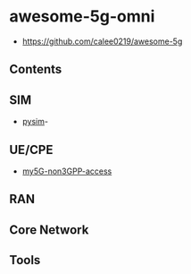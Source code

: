 # awesome-5g-omni

- https://github.com/calee0219/awesome-5g

## Contents


## SIM
- [pysim](https://github.com/osmocom/pysim)-

## UE/CPE
- [my5G-non3GPP-access ](https://github.com/my5G/my5G-non3GPP-access)

## RAN


## Core Network


## Tools
